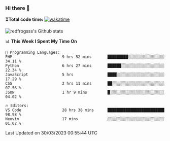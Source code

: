 ### Hi there 👋

⏳**Total code time:** [![wakatime](https://wakatime.com/badge/user/2cbd8003-b8b8-4565-92d7-ad9c23ff1846.svg)](https://wakatime.com/@2cbd8003-b8b8-4565-92d7-ad9c23ff1846)

<img src="https://github-readme-stats.vercel.app/api?username=redfrogsss&show_icons=true" alt="redfrogsss's Github stats"></img>

<!--START_SECTION:waka-->
📊 **This Week I Spent My Time On** 

```text
💬 Programming Languages: 
PHP                      9 hrs 52 mins       █████████░░░░░░░░░░░░░░░░   34.11 % 
Python                   6 hrs 27 mins       ██████░░░░░░░░░░░░░░░░░░░   22.34 % 
JavaScript               5 hrs               ████░░░░░░░░░░░░░░░░░░░░░   17.29 % 
CSS                      2 hrs 11 mins       ██░░░░░░░░░░░░░░░░░░░░░░░   07.56 % 
JSON                     1 hr 9 mins         █░░░░░░░░░░░░░░░░░░░░░░░░   04.02 % 

🔥 Editors: 
VS Code                  28 hrs 38 mins      █████████████████████████   98.98 % 
Neovim                   17 mins             ░░░░░░░░░░░░░░░░░░░░░░░░░   01.02 % 
```


 Last Updated on 30/03/2023 00:55:44 UTC
<!--END_SECTION:waka-->
